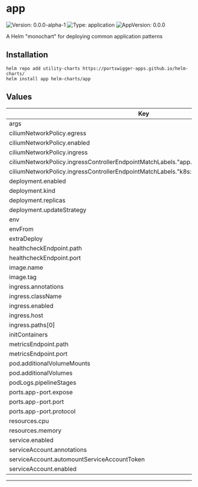 # app

![Version: 0.0.0-alpha-1](https://img.shields.io/badge/Version-0.0.0--alpha--1-informational?style=flat-square) ![Type: application](https://img.shields.io/badge/Type-application-informational?style=flat-square) ![AppVersion: 0.0.0](https://img.shields.io/badge/AppVersion-0.0.0-informational?style=flat-square)

A Helm "monochart" for deploying common application patterns

## Installation
```
helm repo add utility-charts https://portswigger-apps.github.io/helm-charts/
helm install app helm-charts/app
```

## Values

| Key | Type | Default | Description |
|-----|------|---------|-------------|
| args | list | `[]` |  |
| ciliumNetworkPolicy.egress | list | `[]` |  |
| ciliumNetworkPolicy.enabled | bool | `false` |  |
| ciliumNetworkPolicy.ingress | list | `[]` |  |
| ciliumNetworkPolicy.ingressControllerEndpointMatchLabels."app.kubernetes.io/name" | string | `"nginx"` |  |
| ciliumNetworkPolicy.ingressControllerEndpointMatchLabels."k8s:io.kubernetes.pod.namespace" | string | `"ingress"` |  |
| deployment.enabled | bool | `true` |  |
| deployment.kind | string | `"Deployment"` |  |
| deployment.replicas | int | `1` |  |
| deployment.updateStrategy | string | `nil` |  |
| env | list | `[]` |  |
| envFrom | list | `[]` |  |
| extraDeploy | list | `[]` |  |
| healthcheckEndpoint.path | string | `"/health"` |  |
| healthcheckEndpoint.port | string | `"app-port"` |  |
| image.name | string | `"public.ecr.aws/nginx/nginx"` |  |
| image.tag | string | `"alpine"` |  |
| ingress.annotations | object | `{}` |  |
| ingress.className | string | `""` |  |
| ingress.enabled | bool | `false` |  |
| ingress.host | string | `""` |  |
| ingress.paths[0] | string | `"/"` |  |
| initContainers | list | `[]` |  |
| metricsEndpoint.path | string | `"/metrics"` |  |
| metricsEndpoint.port | string | `"app-port"` |  |
| pod.additionalVolumeMounts | list | `[]` |  |
| pod.additionalVolumes | list | `[]` |  |
| podLogs.pipelineStages | list | `[]` |  |
| ports.app-port.expose | bool | `true` |  |
| ports.app-port.port | int | `8080` |  |
| ports.app-port.protocol | string | `"TCP"` |  |
| resources.cpu | string | `"100m"` |  |
| resources.memory | string | `"64Mi"` |  |
| service.enabled | bool | `true` |  |
| serviceAccount.annotations | object | `{}` |  |
| serviceAccount.automountServiceAccountToken | bool | `false` |  |
| serviceAccount.enabled | bool | `true` |  |

---
